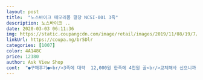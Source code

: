 ```yaml
---
layout: post 
title:  "노스바이크 메모리폼 깔창 NCSI-001 3족" 
description: 노스바이크 ..
date: 2020-03-03 06:11:36 
img: https://static.coupangcdn.com/image/retail/images/2019/11/08/19/7/74f7aea3-4167-4506-bc2c-15484c59cc70.jpg 
linkUrl: https://coupa.ng/br5Dlr 
categories: [1007] 
color: 4A148C 
price: 12380 
author: Ask View Shop 
cont:  "●구매후기●<br/>3족에 대략  12,000원 한족에 4천원 꼴<br/>교체해사 신으니까 푹신하고 잘 안 신던 운동화도 자주 신겠어여<br/>사이즈에 맞게 잘라 쓰기도 편하고 쿠션도 괜찮아서 발이 편하네요<br/>오래서있는 분들에게 피로함을 덜어주셔서 땡쓰<br/>이 깔창 좋습니다.<br/>방금 남성 여성 3족씩 추가주문했구요<br/>이퀄에 이가격, 자세한 상품평 잘안남기는데,<br/>쿠션이 없으면 발이 없어서 잘 못걷는데 바닥이 얇은 운동화가 몇개 있어서 이 깔창으로 교체했더니 만족스럽네요.<br/> 245 운동화인데 s가 없어서 m으로 샀는데 기존 운동화의 깔창에 대서 자르니 잘 맞네요.<br/><br/>판매자님 좋은물건 팔아주셔서 고맙네요.<br/><br/>" 
---
```

